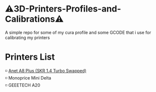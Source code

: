 # ⚠️3D-Printers-Profiles-and-Calibrations⚠️
A simple repo for some of my cura profile and some GCODE that i use for calibrating my printers

# Printers List
<p> 
  ◽ <a href ="Anet A8 Plus/">Anet A8 Plus (SKR 1.4 Turbo Swapped) </a> <br>
◽ Monoprice Mini Delta <br>
◽ GEEETECH A20<br>
</p>

